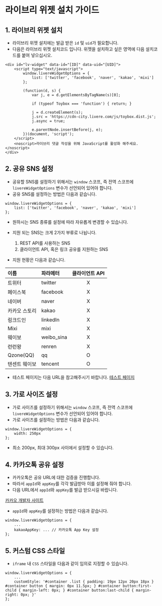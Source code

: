 # 라이브리 위젯 설치 가이드

## 1. 라이브리 위젯 설치

- 라이브리 위젯 설치에는 발급 받은 `id` 및 `uid`가 필요합니다.
- 다음은 라이브리 위젯 설치코드 입니다. 위젯을 설치하고 싶은 영역에 다음 설치코드를 붙여 넣으십시오.

```
<div id="lv-widget" data-id="[ID]" data-uid="[UID]">
	<script type="text/javascript">
		window.livereWidgetOptions = {
			list: ['twitter', 'facebook', 'naver', 'kakao', 'mixi']
		};

		(function(d, s) {
			var j, e = d.getElementsByTagName(s)[0];

			if (typeof Toybox === 'function') { return; }

			j = d.createElement(s);
			j.src = 'https://cdn-city.livere.com/js/toybox.dist.js';
			j.async = true;

			e.parentNode.insertBefore(j, e);
		})(document, 'script');
	</script>
	<noscript>라이브리 댓글 작성을 위해 JavaScript를 활성화 해주세요.</noscript>
</div>
```

## 2. 공유 SNS 설정

- 공유할 SNS를 설정하기 위해서는 `window` 스코프, 즉 전역 스코프에 `livereWidgetOptions` 변수가 선언되어 있어야 합니다.
- 공유 SNS를 설정하는 방법은 다음과 같습니다.


```
window.livereWidgetOptions = {
	list: ['twitter', 'facebook', 'naver', 'kakao', 'mixi']
};
```

- 원하시는 SNS 종류를 설정에 따라 자유롭게 변경할 수 있습니다.
- 지원 되는 SNS는 크게 2가지 부류로 나뉩니다.
	1. REST API를 사용하는 SNS
	2. 클라이언트 API, 혹은 링크 공유를 지원하는 SNS

- 지원 현황은 다음과 같습니다.

| 이름  | 파라메터 | 클라이언트 API         |
| :-------- | :-------------------- | :--: |
| 트위터   | twitter      | X   |
| 페이스북     | facebook  | X   |
| 네이버     | naver  | X   |
| 카카오 스토리     | kakao  | X   |
| 링크드인   | linkedIn | X  |
| Mixi     | mixi  | X   |
| 웨이보     | weibo_sina  | X   |
| 런런왕     | renren  | X   |
| Qzone(QQ)     | qq  | O   |
| 텐센트 웨이보     | tencent  | O   |

- 테스트 페이지는 다음 URL을 참고해주시기 바랍니다.
[테스트 페이지](http://test.livere.co.kr/city/widget.html)

## 3. 가로 사이즈 설정

- 가로 사이즈를 설정하기 위해서는 `window` 스코프, 즉 전역 스코프에 `livereWidgetOptions` 변수가 선언되어 있어야 합니다.
- 가로 사이즈를 설정하는 방법은 다음과 같습니다.

```
window.livereWidgetOptions = {
	width: 250px
};
```

- 최소 200px, 최대 300px 사이에서 설정할 수 있습니다.

## 4. 카카오톡 공유 설정

- 카카오톡은 공유 URL에 대한 검증을 진행합니다.
- 따라서 `appId`와 `appKey`를 각각 발급받아 이를 설정해 줘야 합니다.
- 다음 URL에서 `appId`와 `appKey`를 발급 받으시길 바랍니다.

[카카오 개발자 사이트](https://dev.kakao.com)

- `appId`와 `appKey`를 설정하는 방법은 다음과 같습니다.

```
window.livereWidgetOptions = {
	...
	kakaoAppKey: ... // 카카오톡 App Key 설정
};
```

## 5. 커스텀 CSS 스타일

- `iframe` 내 `CSS` 스타일을 다음과 같이 임의로 지정할 수 있습니다.

```
window.livereWidgetOptions = {
	...
	customStyle: '#container .list { padding: 19px 12px 20px 18px } #container button { margin: 0px 11.5px; } #container button:first-child { margin-left: 0px; } #container button:last-child { margin-right: 0px; }'
};
```

  ​

